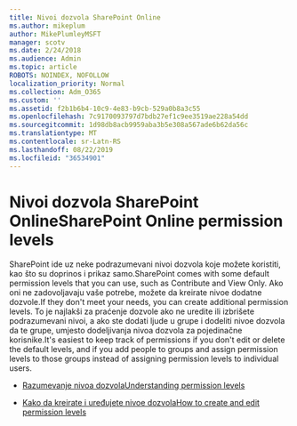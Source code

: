 ```yaml
---
title: Nivoi dozvola SharePoint Online
ms.author: mikeplum
author: MikePlumleyMSFT
manager: scotv
ms.date: 2/24/2018
ms.audience: Admin
ms.topic: article
ROBOTS: NOINDEX, NOFOLLOW
localization_priority: Normal
ms.collection: Adm_O365
ms.custom: ''
ms.assetid: f2b1b6b4-10c9-4e83-b9cb-529a0b8a3c55
ms.openlocfilehash: 7c9170093797d7bdb27ef1c9ee3519ae228a54dd
ms.sourcegitcommit: 1d98db8acb9959aba3b5e308a567ade6b62da56c
ms.translationtype: MT
ms.contentlocale: sr-Latn-RS
ms.lasthandoff: 08/22/2019
ms.locfileid: "36534901"
---
```

# <a name="sharepoint-online-permission-levels"></a><span data-ttu-id="7e677-102">Nivoi dozvola SharePoint Online</span><span class="sxs-lookup"><span data-stu-id="7e677-102">SharePoint Online permission levels</span></span>

<span data-ttu-id="7e677-103">SharePoint ide uz neke podrazumevani nivoi dozvola koje možete koristiti, kao što su doprinos i prikaz samo.</span><span class="sxs-lookup"><span data-stu-id="7e677-103">SharePoint comes with some default permission levels that you can use, such as Contribute and View Only.</span></span> <span data-ttu-id="7e677-104">Ako oni ne zadovoljavaju vaše potrebe, možete da kreirate nivoe dodatne dozvole.</span><span class="sxs-lookup"><span data-stu-id="7e677-104">If they don't meet your needs, you can create additional permission levels.</span></span> <span data-ttu-id="7e677-105">To je najlakši za praćenje dozvole ako ne uredite ili izbrišete podrazumevani nivoi, a ako ste dodati ljude u grupe i dodeliti nivoe dozvola da te grupe, umjesto dodeljivanja nivoa dozvola za pojedinačne korisnike.</span><span class="sxs-lookup"><span data-stu-id="7e677-105">It's easiest to keep track of permissions if you don't edit or delete the default levels, and if you add people to groups and assign permission levels to those groups instead of assigning permission levels to individual users.</span></span>
  
- [<span data-ttu-id="7e677-106">Razumevanje nivoa dozvola</span><span class="sxs-lookup"><span data-stu-id="7e677-106">Understanding permission levels</span></span>](https://go.microsoft.com/fwlink/?linkid=867071)
    
- [<span data-ttu-id="7e677-107">Kako da kreirate i uređujete nivoe dozvola</span><span class="sxs-lookup"><span data-stu-id="7e677-107">How to create and edit permission levels</span></span>](https://go.microsoft.com/fwlink/?linkid=867072)
    


